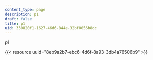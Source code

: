 ```yaml
---
content_type: page
description: p1
draft: false
title: p1
uid: 330820f1-1627-46d6-844e-32bf0056b8dc
---
```

p1

{{< resource uuid="8eb9a2b7-ebc6-4d6f-8a93-3db4a76506b9" >}}